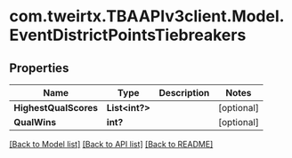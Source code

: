 # com.tweirtx.TBAAPIv3client.Model.EventDistrictPointsTiebreakers
## Properties

Name | Type | Description | Notes
------------ | ------------- | ------------- | -------------
**HighestQualScores** | **List&lt;int?&gt;** |  | [optional] 
**QualWins** | **int?** |  | [optional] 

[[Back to Model list]](../README.md#documentation-for-models) [[Back to API list]](../README.md#documentation-for-api-endpoints) [[Back to README]](../README.md)

